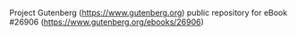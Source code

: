 Project Gutenberg (https://www.gutenberg.org) public repository for eBook #26906 (https://www.gutenberg.org/ebooks/26906)
